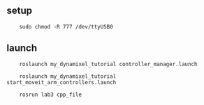 ## setup

        sudo chmod -R 777 /dev/ttyUSB0


## launch
        roslaunch my_dynamixel_tutorial controller_manager.launch
        
        roslaunch my_dynamixel_tutorial start_moveit_arm_controllers.launch

        rosrun lab3 cpp_file

